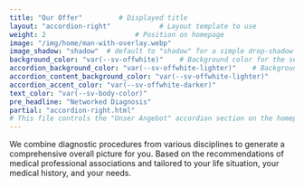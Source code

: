 ```yaml
---
title: "Our Offer"         # Displayed title
layout: "accordion-right"            # Layout template to use
weight: 2                      # Position on homepage
image: "/img/home/man-with-overlay.webp"
image_shadow: "shadow"  # default to "shadow" for a simple drop-shadow effect
background_color: "var(--sv-offwhite)"    # Background color for the section
accordion_background_color: "var(--sv-offwhite-lighter)"    # Background color for the accordion
accordion_content_background_color: "var(--sv-offwhite-lighter)"
accordion_accent_color: "var(--sv-offwhite-darker)"
text_color: "var(--sv-body-color)"
pre_headline: "Networked Diagnosis" 
partial: "accordion-right.html"
# This file controls the "Unser Angebot" accordion section on the homepage 
---
```


We combine diagnostic procedures from various disciplines to generate a comprehensive overall picture for you. Based on the recommendations of medical professional associations and tailored to your life situation, your medical history, and your needs.